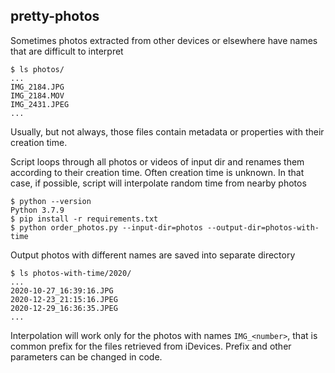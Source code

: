 ## pretty-photos

Sometimes photos extracted from other devices or elsewhere have names that are difficult to interpret

```
$ ls photos/
...
IMG_2184.JPG
IMG_2184.MOV
IMG_2431.JPEG
...
```

Usually, but not always, those files contain metadata or properties with their creation time.

Script loops through all photos or videos of input dir and renames them according to their creation time.
Often creation time is unknown. In that case, if possible, script will interpolate random time from nearby photos


```
$ python --version
Python 3.7.9
$ pip install -r requirements.txt
$ python order_photos.py --input-dir=photos --output-dir=photos-with-time
```

Output photos with different names are saved into separate directory

```
$ ls photos-with-time/2020/
...
2020-10-27_16:39:16.JPG
2020-12-23_21:15:16.JPEG
2020-12-29_16:36:35.JPEG
...
```

Interpolation will work only for the photos with names `IMG_<number>`, that is common prefix for the files retrieved from
iDevices. Prefix and other parameters can be changed in code.